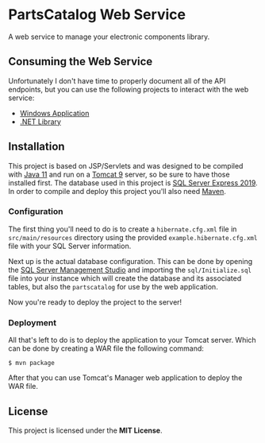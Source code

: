 # PartsCatalog Web Service

A web service to manage your electronic components library.


## Consuming the Web Service

Unfortunately I don't have time to properly document all of the API endpoints,
but you can use the following projects to interact with the web service:

  - [Windows Application](https://github.com/innoveworkshop/PartsCatalog-Desktop)
  - [.NET Library](https://github.com/innoveworkshop/PartsCatalog.NET)


## Installation

This project is based on JSP/Servlets and was designed to be compiled with
[Java 11](https://adoptopenjdk.net/releases.html?variant=openjdk11&jvmVariant=openj9)
and run on a [Tomcat 9](https://tomcat.apache.org/download-90.cgi) server, so be
sure to have those installed first. The database used in this project is
[SQL Server Express 2019](https://go.microsoft.com/fwlink/?linkid=866658).
In order to compile and deploy this project you'll also need
[Maven](https://maven.apache.org/).

### Configuration

The first thing you'll need to do is to create a `hibernate.cfg.xml` file
in `src/main/resources` directory using the provided
`example.hibernate.cfg.xml` file with your SQL Server information.

Next up is the actual database configuration. This can be done by opening the
[SQL Server Management Studio](https://docs.microsoft.com/en-us/sql/ssms/download-sql-server-management-studio-ssms?view=sql-server-ver15)
and importing the `sql/Initialize.sql` file into your instance which will
create the database and its associated tables, but also the `partscatalog`
for use by the web application.

Now you're ready to deploy the project to the server!

### Deployment

All that's left to do is to deploy the application to your Tomcat server. Which
can be done by creating a WAR file the following command:

    $ mvn package

After that you can use Tomcat's Manager web application to deploy the WAR file.


## License

This project is licensed under the **MIT License**.
